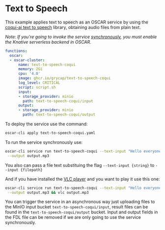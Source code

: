 # Text to Speech

This example applies text to speech as an OSCAR service by using the
[coqui-ai text to speech](https://github.com/coqui-ai/TTS) library, obtaining
audio files from plain text.

*Note: If you're going to invoke the service
[synchronously](https://docs.oscar.grycap.net/invoking/#synchronous-invocations),
you must enable the Knative serverless backend in OSCAR.*

```yaml
functions:
  oscar:
  - oscar-cluster:
      name: text-to-speech-coqui
      memory: 2Gi
      cpu: '4.0'
      image: ghcr.io/grycap/text-to-speech-coqui
      log_level: CRITICAL
      script: script.sh
      input:
      - storage_provider: minio
        path: text-to-speech-coqui/input
      output:
      - storage_provider: minio
        path: text-to-speech-coqui/output
```

To deploy the service use the command:

```sh
oscar-cli apply text-to-speech-coqui.yaml
```

To run the service synchronously use:

```sh
oscar-cli service run text-to-speech-coqui --text-input "Hello everyone" \
 --output output.mp3
```

You also can pass a file text substituing the flag `--text-input {string}`
to `--input {filepath}`

And if you have installed the [VLC player](https://www.videolan.org/vlc/)
and you want to play it use this one:

```sh
oscar-cli service run text-to-speech-coqui --text-input "Hello everyone" \
 --output output.mp3 && vlc output.mp3
```

You can trigger the service in an asynchronous way just uploading
files to the MinIO input bucket `text-to-speech-coqui/input`, result
files can be found in the `text-to-speech-coqui/output` bucket. Input and
output fields in the FDL file can be removed if we are only going to use the
service synchronously.
